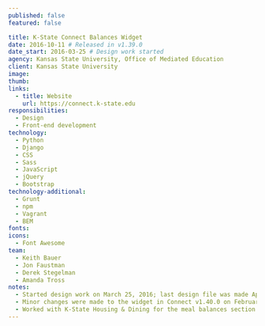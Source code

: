```yaml
---
published: false
featured: false

title: K-State Connect Balances Widget
date: 2016-10-11 # Released in v1.39.0
date_start: 2016-03-25 # Design work started
agency: Kansas State University, Office of Mediated Education
client: Kansas State University
image:
thumb:
links:
  - title: Website
    url: https://connect.k-state.edu
responsibilities:
  - Design
  - Front-end development
technology:
  - Python
  - Django
  - CSS
  - Sass
  - JavaScript
  - jQuery
  - Bootstrap
technology-additional:
  - Grunt
  - npm
  - Vagrant
  - BEM
fonts:
icons:
  - Font Awesome
team:
  - Keith Bauer
  - Jon Faustman
  - Derek Stegelman
  - Amanda Tross
notes:
  - Started design work on March 25, 2016; last design file was made April 29, 2016
  - Minor changes were made to the widget in Connect v1.40.0 on February 22, 2017
  - Worked with K-State Housing & Dining for the meal balances section of the widget
---
```


